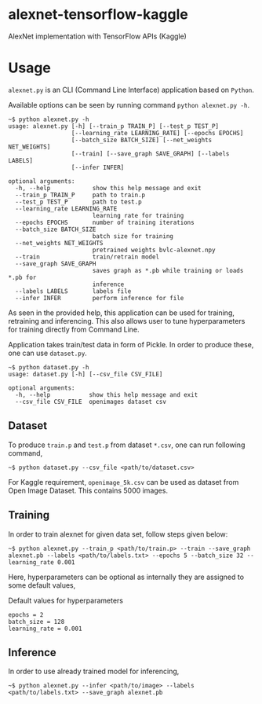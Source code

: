# alexnet-tensorflow-kaggle
AlexNet implementation with TensorFlow APIs (Kaggle)

# Usage

```alexnet.py``` is an CLI (Command Line Interface) application based on ```Python```.

Available options can be seen by running command ```python alexnet.py -h```.
```
~$ python alexnet.py -h
usage: alexnet.py [-h] [--train_p TRAIN_P] [--test_p TEST_P]
                  [--learning_rate LEARNING_RATE] [--epochs EPOCHS]
                  [--batch_size BATCH_SIZE] [--net_weights NET_WEIGHTS]
                  [--train] [--save_graph SAVE_GRAPH] [--labels LABELS]
                  [--infer INFER]

optional arguments:
  -h, --help            show this help message and exit
  --train_p TRAIN_P     path to train.p
  --test_p TEST_P       path to test.p
  --learning_rate LEARNING_RATE
                        learning rate for training
  --epochs EPOCHS       number of training iterations
  --batch_size BATCH_SIZE
                        batch size for training
  --net_weights NET_WEIGHTS
                        pretrained weights bvlc-alexnet.npy
  --train               train/retrain model
  --save_graph SAVE_GRAPH
                        saves graph as *.pb while training or loads *.pb for
                        inference
  --labels LABELS       labels file
  --infer INFER         perform inference for file
```

As seen in the provided help, this application can be used for training, retraining and inferencing. This also allows user to tune hyperparameters for training directly from Command Line.

Application takes train/test data in form of Pickle. In order to produce these, one can use ```dataset.py```.

```
~$ python dataset.py -h
usage: dataset.py [-h] [--csv_file CSV_FILE]

optional arguments:
  -h, --help           show this help message and exit
  --csv_file CSV_FILE  openimages dataset csv
```

## Dataset

To produce ```train.p``` and ```test.p``` from dataset ```*.csv```, one can run following command,

```
~$ python dataset.py --csv_file <path/to/dataset.csv>
```

For Kaggle requirement, ```openimage_5k.csv``` can be used as dataset from Open Image Dataset. This contains 5000 images.

## Training

In order to train alexnet for given data set, follow steps given below:

```
~$ python alexnet.py --train_p <path/to/train.p> --train --save_graph alexnet.pb --labels <path/to/labels.txt> --epochs 5 --batch_size 32 --learning_rate 0.001
```

Here, hyperparameters can be optional as internally they are assigned to some default values,

Default values for hyperparameters
```
epochs = 2
batch_size = 128
learning_rate = 0.001
```

## Inference

In order to use already trained model for inferencing,

```
~$ python alexnet.py --infer <path/to/image> --labels <path/to/labels.txt> --save_graph alexnet.pb
```